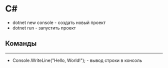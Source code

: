 # C#

* dotnet new console - создать новый проект
* dotnet run - запустить проект

## Команды
---
* Console.WriteLine("Hello, World!"); - вывод строки в консоль
